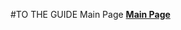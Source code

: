 #TO THE GUIDE Main Page
[**Main Page**](https://github.com/ilCONDORA/Set-of-Guides-for-Flutter-and-Dart/blob/main/Flutter%20%26%20Dart%20A%20Practical%20Set%20of%20Guides%20for%20Devel%20101e8e21d05b806bab8bccab233867c4.md)
